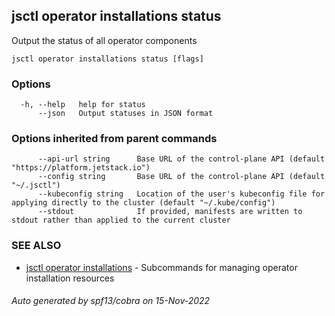 ## jsctl operator installations status

Output the status of all operator components

```
jsctl operator installations status [flags]
```

### Options

```
  -h, --help   help for status
      --json   Output statuses in JSON format
```

### Options inherited from parent commands

```
      --api-url string      Base URL of the control-plane API (default "https://platform.jetstack.io")
      --config string       Base URL of the control-plane API (default "~/.jsctl")
      --kubeconfig string   Location of the user's kubeconfig file for applying directly to the cluster (default "~/.kube/config")
      --stdout              If provided, manifests are written to stdout rather than applied to the current cluster
```

### SEE ALSO

* [jsctl operator installations](jsctl_operator_installations.md)	 - Subcommands for managing operator installation resources

###### Auto generated by spf13/cobra on 15-Nov-2022
